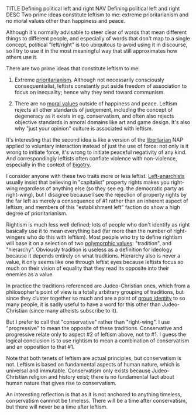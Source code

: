TITLE Defining political left and right
NAV Defining political left and right
DESC Two prime ideas constitute leftism to me: extreme prioritarianism and no moral values other than happiness and peace.

Although it's normally advisable to steer clear of words that mean different things to different people, and especially of words that don't map to a single concept, political "left/right" is too ubiquitous to avoid using it in discourse, so I try to use it in the most meaningful way that still approximates how others use it.

There are two prime ideas that constitute leftism to me:

1. Extreme [prioritarianism](https://en.wikipedia.org/wiki/Prioritarianism). Although not necessarily consciously consequentialist, leftists constantly put aside freedom of association to focus on inequality; hence why they tend toward communism.

2. There are no [moral values](/protagonism/virtues) outside of happiness and peace. Leftism rejects all other standards of judgement, including the concept of degeneracy as it exists in eg. conservatism, and often also rejects objective standards in amoral domains like art and game design. It's also why "just your opinion" culture is associated with leftism.

It's interesting that the second idea is like a version of the [libertarian](/argument/faction_ancap) NAP applied to voluntary interaction instead of just the use of force: not only is it wrong to initiate force, it's wrong to initiate peaceful negativity of any kind. And correspondingly leftists often conflate violence with non-violence, especially in the context of [bigotry](/protagonism/bigotry).

I consider anyone with these two traits more or less leftist. [Left-anarchists](/argument/faction_ancom) usually insist that believing in "capitalist" property rights makes you right-wing regardless of anything else (so they see eg. the democratic party as right-wing), but I disagree because I see the rejection of property rights by the far left as merely a consequence of #1 rather than an inherent aspect of leftism, and members of this "establishment left" faction do show a high degree of prioritarianism.

Rightism is much less well defined; lots of people who don't identify as right basically use it to mean everything bad (far more than the number of right-wingers who do this with leftism). Most people who try to define rightism will base it on a selection of two [polymorphic values](/argument/polymorphic_values): "tradition", and "hierarchy". Obviously tradition is useless as a definition for ideology because it depends entirely on what traditions. Hierarchy also is never a value, it only seems like one through leftist eyes because leftists focus so much on their vision of equality that they read its opposite into their enemies as a value.

In practice the traditions referenced are Judeo-Christian ones, which from a philosopher's point of view is a totally arbitrary grouping of traditions, but since they cluster together so much and are a point of [group identity](/protagonism/group_identity) to so many people, it is sadly useful to have a word for this other than Judeo-Christian (since many atheists subscribe to it).

But I prefer to call that "conservative" rather than "right-wing". I use "progressive" to mean the opposite of these traditions. Conservative and progressive relate only to aspect #2 of leftism above, not to #1. I guess the logical conclusion is to use rightism to mean a combination of conservatism and an opposition to that #1.

Note that both tenets of leftism are actual principles, but conservatism is not. Leftism is based on fundamental aspects of human nature, which is universal and immutable. Conservatism only exists because Judeo-Christian religion and history exist; there is no fundamental fact about human nature that gives rise to conservatism.

An interesting reflection is that as it is not anchored to anything timeless, conservatism cannnot be timeless. There will be a time after conservatism, but there will never be a time after leftism.
